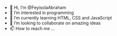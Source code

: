 - 👋 Hi, I’m @FeyisolaAbraham
- 👀 I’m interested in programming
- 🌱 I’m currently learning HTML, CSS and JavaScript
- 💞️ I’m looking to collaborate on amazing ideas
- 📫 How to reach me ...

<!---
FeyisolaAbraham/FeyisolaAbraham is a ✨ special ✨ repository because its `README.md` (this file) appears on your GitHub profile.
You can click the Preview link to take a look at your changes.
--->
